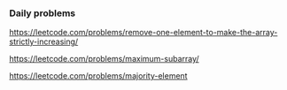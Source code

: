 ### Daily problems

https://leetcode.com/problems/remove-one-element-to-make-the-array-strictly-increasing/

https://leetcode.com/problems/maximum-subarray/

https://leetcode.com/problems/majority-element



